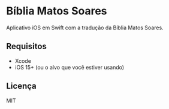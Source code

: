 # Bíblia Matos Soares

Aplicativo iOS em Swift com a tradução da Bíblia Matos Soares.

## Requisitos
- Xcode
- iOS 15+ (ou o alvo que você estiver usando)

## Licença
MIT
